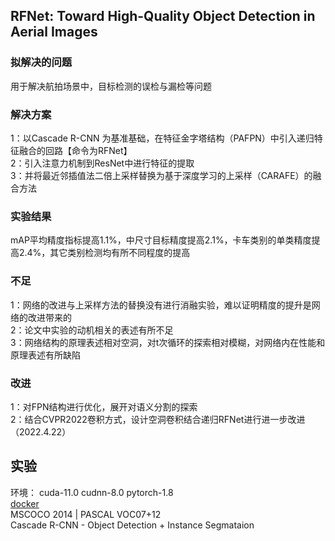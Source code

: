 

## RFNet: Toward High-Quality Object Detection in Aerial Images  
### 拟解决的问题
用于解决航拍场景中，目标检测的误检与漏检等问题  
### 解决方案
1：以Cascade R-CNN 为基准基础，在特征金字塔结构（PAFPN）中引入递归特征融合的回路【命令为RFNet】  
2：引入注意力机制到ResNet中进行特征的提取  
3：并将最近邻插值法二倍上采样替换为基于深度学习的上采样（CARAFE）的融合方法  
### 实验结果
mAP平均精度指标提高1.1%，中尺寸目标精度提高2.1%，卡车类别的单类精度提高2.4%，其它类别检测均有所不同程度的提高  
### 不足
1：网络的改进与上采样方法的替换没有进行消融实验，难以证明精度的提升是网络的改进带来的  
2：论文中实验的动机相关的表述有所不足  
3：网络结构的原理表述相对空洞，对t次循环的探索相对模糊，对网络内在性能和原理表述有所缺陷  
### 改进
1：对FPN结构进行优化，展开对语义分割的探索  
2：结合CVPR2022卷积方式，设计空洞卷积结合递归RFNet进行进一步改进  
（2022.4.22）  

## 实验
环境：
cuda-11.0  cudnn-8.0  pytorch-1.8  
[docker](www.baidu.com)  
MSCOCO 2014  |  PASCAL VOC07+12  
Cascade R-CNN - Object Detection + Instance Segmataion
